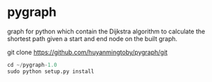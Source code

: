 # pygraph
graph for python which contain the Dijkstra algorithm to calculate the shortest path given a start and end node on the built graph.

git clone https://github.com/huyanmingtoby/pygraph/git

```python
cd ~/pygraph-1.0
sudo python setup.py install
```


